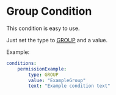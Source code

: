 # Group Condition

This condition is easy to use.

Just set the type to [GROUP](https://jd.rocketplugins.space/rocketplaceholders/me/lorenzo0111/rocketplaceholders/creator/conditions/RequirementType.html#GROUP) and a value.

Example:

```yaml
conditions:
    permissionExample:
        type: GROUP
        value: "ExampleGroup"
        text: "Example condition text"
```

